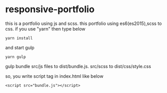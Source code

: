 # responsive-portfolio
this is a portfolio using js and scss.
this portfolio using es6(es2015),scss to css.
if you use "yarn" then type below

```shell
yarn install
```

and start gulp

```shell
yarn gulp
```

gulp bundle src/js files to dist/bundle.js.
src/scss to dist/css/style.css

so, you write script tag in index.html like below

```shell
<script src="bundle.js"></script>
```
